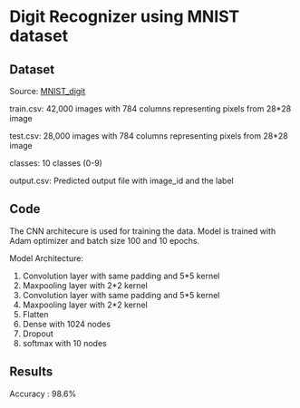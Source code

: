 # Digit Recognizer using MNIST dataset


## Dataset

Source: [MNIST_digit](https://www.kaggle.com/c/digit-recognizer/data)

train.csv: 42,000 images with 784 columns representing pixels from 28*28 image

test.csv:  28,000 images with 784 columns representing pixels from 28*28 image

classes: 10 classes (0-9)

output.csv: Predicted output file with image_id and the label

## Code

The CNN architecure is used for training the data. Model is trained with Adam optimizer and batch size 100 and 10 epochs.
  
Model Architecture:
  1. Convolution layer with same padding and 5*5 kernel
  2. Maxpooling layer with 2*2 kernel
  3. Convolution layer with same padding and 5*5 kernel
  4. Maxpooling layer with 2*2 kernel
  5. Flatten
  6. Dense with 1024 nodes
  7. Dropout
  8. softmax with 10 nodes

## Results

Accuracy : 98.6%
